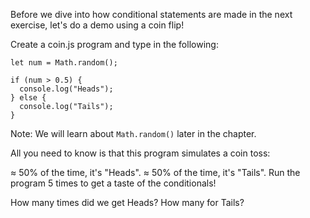 Before we dive into how conditional statements are made in the next exercise, let's do a demo using a coin flip!

Create a coin.js program and type in the following:
```
let num = Math.random();

if (num > 0.5) {
  console.log("Heads");
} else {
  console.log("Tails");
}
```
Note: We will learn about ``Math.random()`` later in the chapter.

All you need to know is that this program simulates a coin toss:

≈ 50% of the time, it's "Heads".
≈ 50% of the time, it's "Tails".
Run the program 5 times to get a taste of the conditionals!

How many times did we get Heads? How many for Tails?
